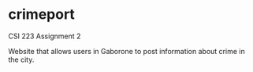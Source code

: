 # crimeport
CSI 223 Assignment 2

Website that allows users in Gaborone to post information about crime in the city.
